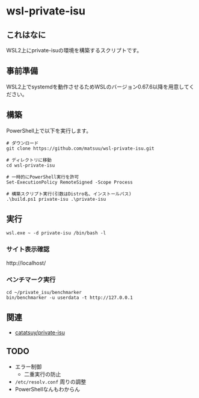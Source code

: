 # wsl-private-isu

## これはなに

WSL2上にprivate-isuの環境を構築するスクリプトです。

## 事前準備

WSL2上でsystemdを動作させるためWSLのバージョン0.67.6以降を用意してください。

## 構築

PowerShell上で以下を実行します。

```
# ダウンロード
git clone https://github.com/matsuu/wsl-private-isu.git

# ディレクトリに移動
cd wsl-private-isu

# 一時的にPowerShell実行を許可
Set-ExecutionPolicy RemoteSigned -Scope Process

# 構築スクリプト実行(引数はDistro名、インストールパス)
.\build.ps1 private-isu .\private-isu
```

## 実行

```
wsl.exe ~ -d private-isu /bin/bash -l
```

### サイト表示確認

http://localhost/

### ベンチマーク実行

```
cd ~/private_isu/benchmarker
bin/benchmarker -u userdata -t http://127.0.0.1
```

## 関連

* [catatsuy/private-isu](https://github.com/catatsuy/private-isu)

## TODO

* エラー制御
  * 二重実行の防止
* `/etc/resolv.conf` 周りの調整
* PowerShellなんもわからん
